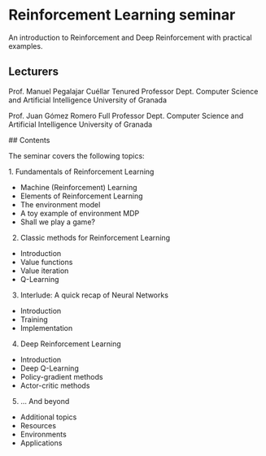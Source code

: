 # Reinforcement Learning seminar

An introduction to Reinforcement and Deep Reinforcement with practical examples.

## Lecturers
Prof. Manuel Pegalajar Cuéllar
Tenured Professor
Dept. Computer Science and Artificial Intelligence
University of Granada

Prof. Juan Gómez Romero
Full Professor
Dept. Computer Science and Artificial Intelligence
University of Granada

## Contents

The seminar covers the following topics:

1. Fundamentals of Reinforcement Learning

  - Machine (Reinforcement) Learning
  - Elements of Reinforcement Learning
  - The environment model
  - A toy example of environment MDP
  - Shall we play a game?

2. Classic methods for Reinforcement Learning

  - Introduction
  - Value functions
  - Value iteration
  - Q-Learning

3. Interlude: A quick recap of Neural Networks

  - Introduction
  - Training
  - Implementation

4. Deep Reinforcement Learning

  - Introduction
  - Deep Q-Learning
  - Policy-gradient methods
  - Actor-critic methods

5. ... And beyond

  - Additional topics
  - Resources
  - Environments
  - Applications
